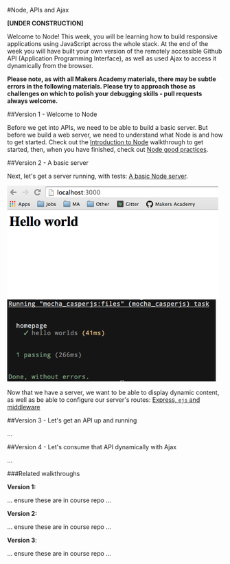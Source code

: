 #Node, APIs and Ajax

**[UNDER CONSTRUCTION]**

Welcome to Node! This week, you will be learning how to build responsive applications using JavaScript across the whole stack. At the end of the week you will have built your own version of the remotely accessible Github API (Application Programming Interface), as well as used Ajax to access it dynamically from the browser.

**Please note, as with all Makers Academy materials, there may be subtle errors in the following materials. Please try to approach those as challenges on which to polish your debugging skills - pull requests always welcome.**

##Version 1 - Welcome to Node

Before we get into APIs, we need to be able to build a basic server. But before we build a web server, we need to understand what Node is and how to get started.
Check out the [Introduction to Node](https://github.com/makersacademy/Walkthroughs/blob/master/intro_to_node.md) walkthrough to get started, then, when you have finished, check out [Node good practices](https://github.com/makersacademy/Walkthroughs/blob/master/node_good_practices.md).

##Version 2 - A basic server

Next, let's get a server running, with tests: [A basic Node server](https://github.com/makersacademy/Walkthroughs/blob/master/basic_node_server.md).  

![Hello world](/images/hw.png)
![Tests passing!](/images/testpass.png)

Now that we have a server, we want to be able to display dynamic content, as well as be able to configure our server's routes:
[Express, `ejs` and middleware](https://github.com/makersacademy/Walkthroughs/blob/master/express_ejs.md)

##Version 3 - Let's get an API up and running

...

##Version 4 - Let's consume that API dynamically with Ajax

...

###Related walkthroughs

**Version 1:**  

... ensure these are in course repo ...

**Version 2:**  

... ensure these are in course repo ...

**Version 3**:  

... ensure these are in course repo ... 
